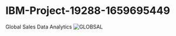 # IBM-Project-19288-1659695449
Global Sales Data Analytics
![GLOBSAL](https://user-images.githubusercontent.com/75660704/202856822-6ff97ec6-9803-45e4-be61-d75498ac7254.png)
